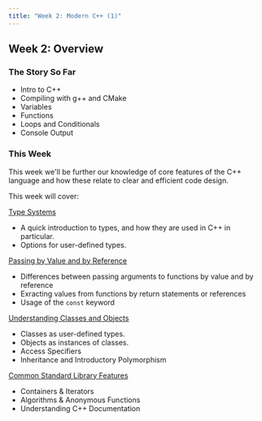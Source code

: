```yaml
---
title: "Week 2: Modern C++ (1)"
---
```


## Week 2: Overview 

### The Story So Far

* Intro to C++ 
* Compiling with g++ and CMake
* Variables
* Functions
* Loops and Conditionals
* Console Output

### This Week

This week we'll be further our knowledge of core features of the C++ language and how these relate to clear and efficient code design. 

This week will cover:

[Type Systems](./TypesInCpp.md)

- A quick introduction to types, and how they are used in C++ in particular. 
- Options for user-defined types. 

[Passing by Value and by Reference](./sec02PassByValueOrReference.html)

- Differences between passing arguments to functions by value and by reference
- Exracting values from functions by return statements or references
- Usage of the `const` keyword

[Understanding Classes and Objects](./sec01ObjectOrientedProgramming.md)

- Classes as user-defined types. 
- Objects as instances of classes.
- Access Specifiers
- Inheritance and Introductory Polymorphism

[Common Standard Library Features](./sec01StandardLibrary.html)

- Containers & Iterators 
- Algorithms & Anonymous Functions
- Understanding C++ Documentation
